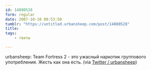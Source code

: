```yaml
---
id: 14880528
form: regular
date: 2007-10-10 00:53:50
tumblr: "https://untitled.urbansheep.com/post/14880528"
title:
tags:
    - твиты

---
```


<p>urbansheep: Team Fortress 2 - это ужасный наркотик группового употребления. Жесть как она есть. (via <a href="http://twitter.com/urbansheep/statuses/323659682">Twitter / urbansheep</a>)</p>

